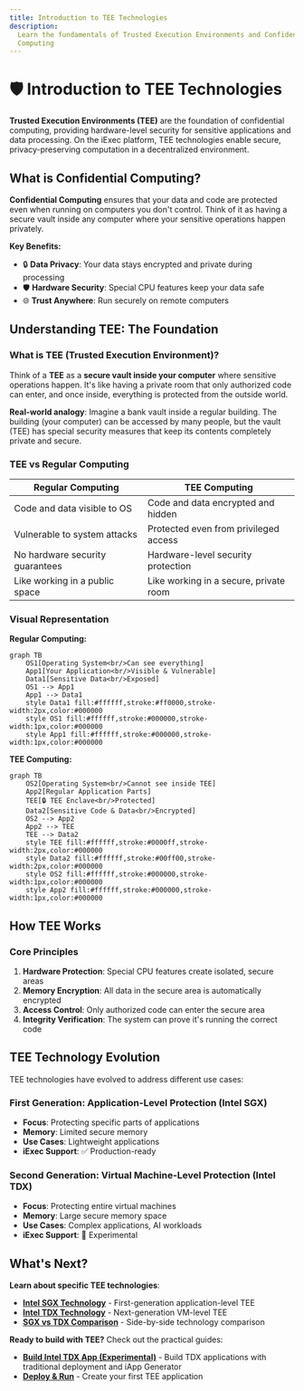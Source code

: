 ```yaml
---
title: Introduction to TEE Technologies
description:
  Learn the fundamentals of Trusted Execution Environments and Confidential
  Computing
---
```


# 🛡️ Introduction to TEE Technologies

**Trusted Execution Environments (TEE)** are the foundation of confidential
computing, providing hardware-level security for sensitive applications and data
processing. On the iExec platform, TEE technologies enable secure,
privacy-preserving computation in a decentralized environment.

## What is Confidential Computing?

**Confidential Computing** ensures that your data and code are protected even
when running on computers you don't control. Think of it as having a secure
vault inside any computer where your sensitive operations happen privately.

**Key Benefits:**

- 🔒 **Data Privacy**: Your data stays encrypted and private during processing
- 🛡️ **Hardware Security**: Special CPU features keep your data safe
- 🌐 **Trust Anywhere**: Run securely on remote computers

## Understanding TEE: The Foundation

### What is TEE (Trusted Execution Environment)?

Think of a **TEE** as a **secure vault inside your computer** where sensitive
operations happen. It's like having a private room that only authorized code can
enter, and once inside, everything is protected from the outside world.

**Real-world analogy**: Imagine a bank vault inside a regular building. The
building (your computer) can be accessed by many people, but the vault (TEE) has
special security measures that keep its contents completely private and secure.

### TEE vs Regular Computing

| **Regular Computing**           | **TEE Computing**                      |
| ------------------------------- | -------------------------------------- |
| Code and data visible to OS     | Code and data encrypted and hidden     |
| Vulnerable to system attacks    | Protected even from privileged access  |
| No hardware security guarantees | Hardware-level security protection     |
| Like working in a public space  | Like working in a secure, private room |

### Visual Representation

**Regular Computing:**

```mermaid
graph TB
    OS1[Operating System<br/>Can see everything]
    App1[Your Application<br/>Visible & Vulnerable]
    Data1[Sensitive Data<br/>Exposed]
    OS1 --> App1
    App1 --> Data1
    style Data1 fill:#ffffff,stroke:#ff0000,stroke-width:2px,color:#000000
    style OS1 fill:#ffffff,stroke:#000000,stroke-width:1px,color:#000000
    style App1 fill:#ffffff,stroke:#000000,stroke-width:1px,color:#000000
```

**TEE Computing:**

```mermaid
graph TB
    OS2[Operating System<br/>Cannot see inside TEE]
    App2[Regular Application Parts]
    TEE[🔒 TEE Enclave<br/>Protected]
    Data2[Sensitive Code & Data<br/>Encrypted]
    OS2 --> App2
    App2 --> TEE
    TEE --> Data2
    style TEE fill:#ffffff,stroke:#0000ff,stroke-width:2px,color:#000000
    style Data2 fill:#ffffff,stroke:#00ff00,stroke-width:2px,color:#000000
    style OS2 fill:#ffffff,stroke:#000000,stroke-width:1px,color:#000000
    style App2 fill:#ffffff,stroke:#000000,stroke-width:1px,color:#000000
```

## How TEE Works

### Core Principles

1. **Hardware Protection**: Special CPU features create isolated, secure areas
2. **Memory Encryption**: All data in the secure area is automatically encrypted
3. **Access Control**: Only authorized code can enter the secure area
4. **Integrity Verification**: The system can prove it's running the correct
   code

## TEE Technology Evolution

TEE technologies have evolved to address different use cases:

### First Generation: Application-Level Protection (Intel SGX)

- **Focus**: Protecting specific parts of applications
- **Memory**: Limited secure memory
- **Use Cases**: Lightweight applications
- **iExec Support**: ✅ Production-ready

### Second Generation: Virtual Machine-Level Protection (Intel TDX)

- **Focus**: Protecting entire virtual machines
- **Memory**: Large secure memory space
- **Use Cases**: Complex applications, AI workloads
- **iExec Support**: 🔬 Experimental

## What's Next?

**Learn about specific TEE technologies**:

- **[Intel SGX Technology](/get-started/protocol/tee/intel-sgx)** -
  First-generation application-level TEE
- **[Intel TDX Technology](/get-started/protocol/tee/intel-tdx)** -
  Next-generation VM-level TEE
- **[SGX vs TDX Comparison](/get-started/protocol/tee/sgx-vs-tdx)** -
  Side-by-side technology comparison

**Ready to build with TEE?** Check out the practical guides:

- **[Build Intel TDX App (Experimental)](/guides/build-iapp/advanced/build-your-first-tdx-app)** -
  Build TDX applications with traditional deployment and iApp Generator
- **[Deploy & Run](/guides/build-iapp/deploy-&-run)** - Create your first TEE
  application
